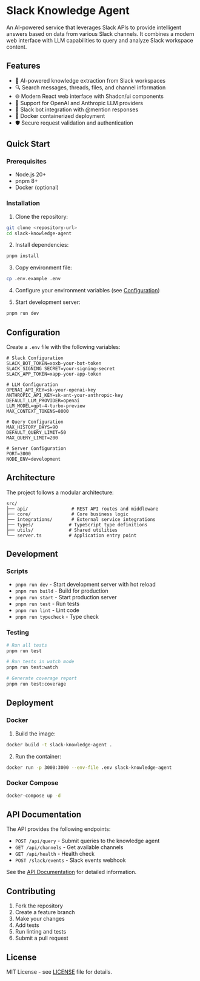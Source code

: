 # Slack Knowledge Agent

An AI-powered service that leverages Slack APIs to provide intelligent answers based on data from various Slack channels. It combines a modern web interface with LLM capabilities to query and analyze Slack workspace content.

## Features

- 🤖 AI-powered knowledge extraction from Slack workspaces
- 🔍 Search messages, threads, files, and channel information
- 🌐 Modern React web interface with Shadcn/ui components
- 🔌 Support for OpenAI and Anthropic LLM providers
- 📱 Slack bot integration with @mention responses
- 🐳 Docker containerized deployment
- 🛡️ Secure request validation and authentication

## Quick Start

### Prerequisites

- Node.js 20+
- pnpm 8+
- Docker (optional)

### Installation

1. Clone the repository:
```bash
git clone <repository-url>
cd slack-knowledge-agent
```

2. Install dependencies:
```bash
pnpm install
```

3. Copy environment file:
```bash
cp .env.example .env
```

4. Configure your environment variables (see [Configuration](#configuration))

5. Start development server:
```bash
pnpm run dev
```

## Configuration

Create a `.env` file with the following variables:

```env
# Slack Configuration
SLACK_BOT_TOKEN=xoxb-your-bot-token
SLACK_SIGNING_SECRET=your-signing-secret
SLACK_APP_TOKEN=xapp-your-app-token

# LLM Configuration
OPENAI_API_KEY=sk-your-openai-key
ANTHROPIC_API_KEY=sk-ant-your-anthropic-key
DEFAULT_LLM_PROVIDER=openai
LLM_MODEL=gpt-4-turbo-preview
MAX_CONTEXT_TOKENS=8000

# Query Configuration
MAX_HISTORY_DAYS=90
DEFAULT_QUERY_LIMIT=50
MAX_QUERY_LIMIT=200

# Server Configuration
PORT=3000
NODE_ENV=development
```

## Architecture

The project follows a modular architecture:

```
src/
├── api/                # REST API routes and middleware
├── core/               # Core business logic
├── integrations/       # External service integrations
├── types/             # TypeScript type definitions
├── utils/             # Shared utilities
└── server.ts          # Application entry point
```

## Development

### Scripts

- `pnpm run dev` - Start development server with hot reload
- `pnpm run build` - Build for production
- `pnpm run start` - Start production server
- `pnpm run test` - Run tests
- `pnpm run lint` - Lint code
- `pnpm run typecheck` - Type check

### Testing

```bash
# Run all tests
pnpm run test

# Run tests in watch mode
pnpm run test:watch

# Generate coverage report
pnpm run test:coverage
```

## Deployment

### Docker

1. Build the image:
```bash
docker build -t slack-knowledge-agent .
```

2. Run the container:
```bash
docker run -p 3000:3000 --env-file .env slack-knowledge-agent
```

### Docker Compose

```bash
docker-compose up -d
```

## API Documentation

The API provides the following endpoints:

- `POST /api/query` - Submit queries to the knowledge agent
- `GET /api/channels` - Get available channels
- `GET /api/health` - Health check
- `POST /slack/events` - Slack events webhook

See the [API Documentation](docs/api.md) for detailed information.

## Contributing

1. Fork the repository
2. Create a feature branch
3. Make your changes
4. Add tests
5. Run linting and tests
6. Submit a pull request

## License

MIT License - see [LICENSE](LICENSE) file for details.